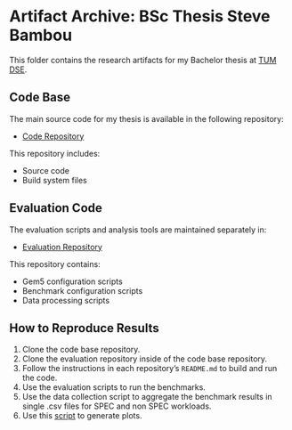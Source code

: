 # Artifact Archive: BSc Thesis Steve Bambou

This folder contains the research artifacts for my Bachelor thesis at [TUM DSE](https://dse.in.tum.de/).

## Code Base

The main source code for my thesis is available in the following repository:

- [Code Repository](https://github.com/dhschall/gem5-fdp/tree/pf-rework-multi-pred)

This repository includes:
- Source code
- Build system files

## Evaluation Code

The evaluation scripts and analysis tools are maintained separately in:

- [Evaluation Repository](https://github.com/dhschall/gem5-svr-bench/tree/multi-pred)

This repository contains:
- Gem5 configuration scripts
- Benchmark configuration scripts
- Data processing scripts


## How to Reproduce Results

1. Clone the code base repository.
2. Clone the evaluation repository inside of the code base repository.
3. Follow the instructions in each repository’s `README.md` to build and run the code.
4. Use the evaluation scripts to run the benchmarks.
5. Use the data collection script to aggregate the benchmark results in single .csv files for SPEC and non SPEC workloads.  
6. Use this [script](evaluation_utils.ipynb) to generate plots.
